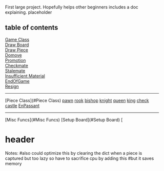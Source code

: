 First large project. Hopefully helps other beginners includes a doc explaining. 
placeholder
## table of contents
[Game Class](#Game_Class)\
‎‎[Draw Board](#Draw_Board)\
    [Draw Piece](#Draw_Piece)\
    [Domove](#Domove)\
    [Promotion](#Promotion)\
    [Checkmate](#Checkmate)\
    [Stalemate](#Stalemate)\
    [Insufficient Material](#Insufficient_Material)\
    [EndOfGame](#EndOfGame)\
    [Resign](#Resign) 
***
[Piece Class](#Piece Class)
    [pawn](#pawn)
    [rook](#rook)
    [bishop](#bishop)
    [knight](#night)
    [queen](#queen)
    [king](#king)
    [check](#check)
    [castle](#castle)
    [EnPassant](#EnPassant)
***
[Misc Funcs](#Misc Funcs)
   [Setup Board](#Setup Board)
   [



# header
Notes:        #also could optimize this by clearing the dict when a piece is captured but too lazy so have to sacrifice cpu by adding this
        #but it saves memory
